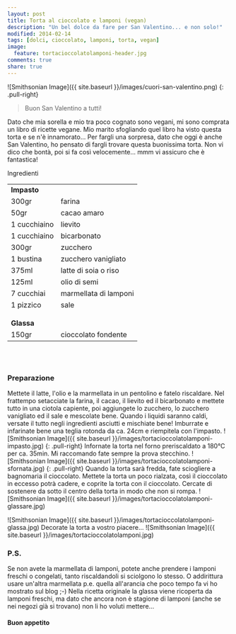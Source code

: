 ```yaml
---
layout: post
title: Torta al cioccolato e lamponi (vegan)
description: "Un bel dolce da fare per San Valentino... e non solo!"
modified: 2014-02-14
tags: [dolci, cioccolato, lamponi, torta, vegan]
image:
  feature: tortacioccolatolamponi-header.jpg
comments: true
share: true
---
```


![Smithsonian Image]({{ site.baseurl }}/images/cuori-san-valentino.png)
{: .pull-right}

> Buon San Valentino a tutti!

Dato che mia sorella e mio tra poco cognato sono vegani, mi sono comprata un libro di ricette vegane. Mio marito sfogliando quel libro ha visto questa torta e se n'è innamorato... Per fargli una sorpresa, dato che oggi è anche San Valentino, ho pensato di fargli trovare questa buonissima torta. Non vi dico che bontà, poi si fa così velocemente... mmm vi assicuro che è fantastica!


<div class="ingredients">
  <div class="ingredients-title">Ingredienti</div>
  <table>
    <tbody>
      <tr>
        <td colspan="2"><b>Impasto</b></td>
      </tr>
      <tr>
        <td>300gr</td>
        <td>farina</td>
      </tr>
      <tr>
        <td>50gr</td>
        <td>cacao amaro</td>
      </tr>
      <tr>
        <td>1 cucchiaino</td>
        <td>lievito</td>
      </tr>
      <tr>
        <td>1 cucchiaino</td>
        <td>bicarbonato</td>
      </tr>
      <tr>
      	<td>300gr</td>
        <td>zucchero</td>
      </tr>
      <tr>
        <td>1 bustina</td>
        <td>zucchero vanigliato</td>
      </tr>
      <tr>
        <td>375ml</td>
        <td>latte di soia o riso</td>
      </tr>
      <tr>
        <td>125ml</td>
        <td>olio di semi</td>
      </tr>
      <tr>
        <td>7 cucchiai</td>
        <td>marmellata di lamponi</td>
      </tr>
      <tr>
        <td>1 pizzico</td>
        <td>sale</td>
      </tr>
      <tr style="height: 15px;"></tr>
      <tr>          
        <td colspan="2"><b>Glassa</b></td>
      </tr>
      <tr>
        <td>150gr</td>
        <td>cioccolato fondente</td>        
      </tr>
    </tbody>
  </table>
  <br></br>
</div>


<h3>
	<font color="grey">
		<i class="icon-cogs"></i>
	</font> Preparazione
</h3>

Mettete il latte, l'olio e la marmellata in un pentolino e fatelo riscaldare. Nel frattempo setacciate la farina, il cacao, il lievito ed il bicarbonato e mettete tutto in una ciotola capiente, poi aggiungete lo zucchero, lo zucchero vanigliato ed il sale e mescolate bene. Quando i liquidi saranno caldi, versate il tutto negli ingredienti asciutti e mischiate bene!
Imburrate e infarinate bene una teglia rotonda da ca. 24cm e riempitela con l'impasto. 
![Smithsonian Image]({{ site.baseurl }}/images/tortacioccolatolamponi-impasto.jpg)
{: .pull-right}
Infornate la torta nel forno preriscaldato a 180°C per ca. 35min. Mi raccomando fate sempre la prova stecchino.
![Smithsonian Image]({{ site.baseurl }}/images/tortacioccolatolamponi-sfornata.jpg)
{: .pull-right}
Quando la torta sarà fredda, fate sciogliere a bagnomaria il cioccolato. Mettete la torta un poco rialzata, così il cioccolato in eccesso potrà cadere, e coprite la torta con il cioccolato. Cercate di sostenere da sotto il centro della torta in modo che non si rompa.
![Smithsonian Image]({{ site.baseurl }}/images/tortacioccolatolamponi-glassare.jpg)

![Smithsonian Image]({{ site.baseurl }}/images/tortacioccolatolamponi-glassa.jpg)
Decorate la torta a vostro piacere...
![Smithsonian Image]({{ site.baseurl }}/images/tortacioccolatolamponi.jpg)

<h3>
  <font color="#FFCC00">
    <i class="icon-lightbulb"></i>
  </font> P.S.
</h3>

Se non avete la marmellata di lamponi, potete anche prendere i lamponi freschi o congelati, tanto riscaldandoli si sciolgono lo stesso. O addirittura usare un'altra marmellata p.e. quella all'arancia che poco tempo fa vi ho mostrato sul blog ;-) Nella ricetta originale la glassa viene ricoperta da lamponi freschi, ma dato che ancora non è stagione di lamponi (anche se nei negozi già si trovano) non li ho voluti mettere...

<h4>Buon appetito
  <font color="red">
    <i class="icon-smile"></i>
  </font>
</h4>